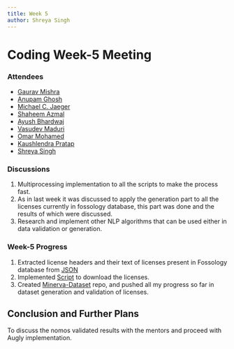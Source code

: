 ```yaml
---
title: Week 5
author: Shreya Singh
---
```

<!--
SPDX-License-Identifier: CC-BY-SA-4.0

SPDX-FileCopyrightText: 2021 Shreya Singh <shreya.out@gmail.com>
-->
# Coding Week-5 Meeting
### Attendees

- [Gaurav Mishra ](https://github.com/GMishx)
- [Anupam Ghosh ](https://github.com/ag4ums)
- [Michael C. Jaeger](https://github.com/mcjaeger)
- [Shaheem Azmal ](https://github.com/shaheemazmalmmd)
- [Ayush Bhardwaj ](https://github.com/hastagAB)
- [Vasudev Maduri ](https://github.com/vasudevmaduri)
- [Omar Mohamed ](https://github.com/OmarAbdelSamea)
- [Kaushlendra Pratap ](https://github.com/Kaushl2208)
- [Shreya Singh ](https://github.com/SinghShreya05)


### Discussions
1. Multiprocessing implementation to all the scripts to make the process fast.
2. As in last week it was discussed to apply the generation part to all the licenses currently in fossology database, this part was done and the results of which were discussed.
3. Research and implement other NLP algorithms that can be used either in data validation or generation.

### Week-5 Progress
1. Extracted license headers and their text of licenses present in Fossology database from [JSON](https://github.com/SinghShreya05/Minerva-Dataset-Generation/blob/main/Download-licenses-Script/database-foss.py)
2. Implemented [Script](https://github.com/SinghShreya05/Minerva-Dataset-Generation/blob/main/Download-licenses-Script/database-foss.py) to download the licenses.
3. Created [Minerva-Dataset](https://github.com/SinghShreya05/Minerva-Dataset-Generation) repo, and pushed all my progress so far in dataset generation and validation of licenses.

## Conclusion and Further Plans
To discuss the nomos validated results with the mentors and proceed with Augly implementation.